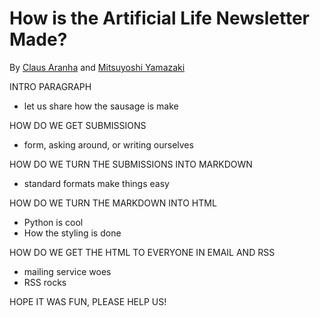 # How is the Artificial Life Newsletter Made?
By [Claus Aranha](https://scholar.social/@caranha) and [Mitsuyoshi Yamazaki]()

INTRO PARAGRAPH
- let us share how the sausage is make

HOW DO WE GET SUBMISSIONS
- form, asking around, or writing ourselves

HOW DO WE TURN THE SUBMISSIONS INTO MARKDOWN
- standard formats make things easy

HOW DO WE TURN THE MARKDOWN INTO HTML
- Python is cool
- How the styling is done

HOW DO WE GET THE HTML TO EVERYONE IN EMAIL AND RSS
- mailing service woes
- RSS rocks

HOPE IT WAS FUN, PLEASE HELP US!
